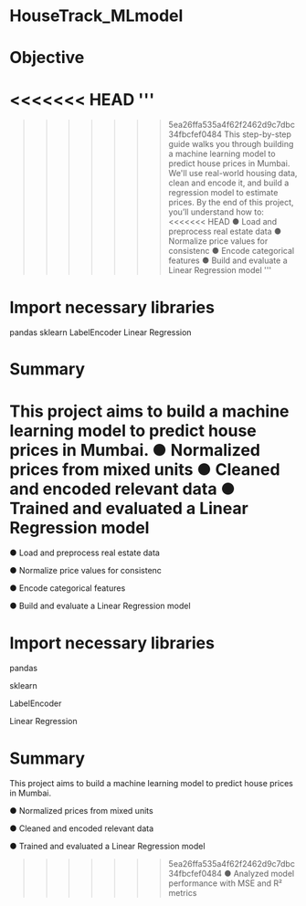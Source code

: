 # HouseTrack_MLmodel

# Objective 
<<<<<<< HEAD
'''
=======

>>>>>>> 5ea26ffa535a4f62f2462d9c7dbc34fbcfef0484
This step-by-step guide walks you through building a machine learning model to 
predict house prices in Mumbai. We'll use real-world housing data, clean and encode 
it, and build a regression model to estimate prices. 
By the end of this project, you’ll understand how to: 
<<<<<<< HEAD
● Load and preprocess real estate data 
● Normalize price values for consistenc 
● Encode categorical features 
● Build and evaluate a Linear Regression model 
'''
# Import necessary libraries
pandas
sklearn
LabelEncoder
Linear Regression
# Summary 
This project aims to build a machine learning model to predict house prices in Mumbai.
● Normalized prices from mixed units 
● Cleaned and encoded relevant data 
● Trained and evaluated a Linear Regression model 
=======

● Load and preprocess real estate data 

● Normalize price values for consistenc 

● Encode categorical features 

● Build and evaluate a Linear Regression model 

# Import necessary libraries
pandas

sklearn

LabelEncoder

Linear Regression
# Summary 
This project aims to build a machine learning model to predict house prices in Mumbai.

● Normalized prices from mixed units 

● Cleaned and encoded relevant data 

● Trained and evaluated a Linear Regression model 

>>>>>>> 5ea26ffa535a4f62f2462d9c7dbc34fbcfef0484
● Analyzed model performance with MSE and R² metrics
